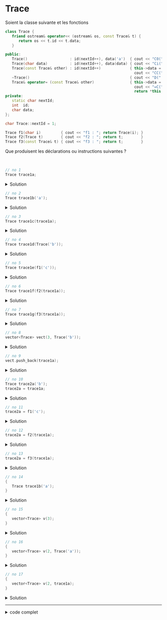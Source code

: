# Trace

Soient la classe suivante et les fonctions

~~~cpp
class Trace {
   friend ostream& operator<< (ostream& os, const Trace& t) {
      return os << t.id << t.data;
   }

public:
   Trace()                   : id(nextId++), data('a')  { cout << "C0(" << *this << ") "; }
   Trace(char data)          : id(nextId++), data(data) { cout << "Ci(" << *this << ") "; }
   Trace(const Trace& other) : id(nextId++)             { this->data = other.data;
                                                          cout << "CC(" << *this << ") "; }
   ~Trace()                                             { cout << "D("  << *this << ") "; }
   Trace& operator= (const Trace& other)                { this->data = other.data;
                                                          cout << "=C("  << other << "->" << *this << ") ";
                                                          return *this; }
private:
   static char nextId;
   int  id;
   char data;
};

char Trace::nextId = 1;

Trace f1(char i)         { cout << "f1 : "; return Trace(i); }
Trace f2(Trace t)        { cout << "f2 : "; return t;        }
Trace f3(const Trace& t) { cout << "f3 : "; return t;        }
~~~

Que produisent les déclarations ou instructions suivantes ?

<br>

~~~cpp
// no 1
Trace trace1a;
~~~

<details>
<summary>Solution</summary>

~~~
C0(1/a)
~~~

------------------------------------------------------------

</details>

~~~cpp
// no 2
Trace trace1b('a');
~~~

<details>
<summary>Solution</summary>

~~~
Ci(2a)
~~~

------------------------------------------------------------

</details>

~~~cpp
// no 3
Trace trace1c(trace1a);
~~~

<details>
<summary>Solution</summary>

~~~
CC(3a)
~~~

------------------------------------------------------------

</details>

~~~cpp
// no 4
Trace trace1d(Trace('b'));
~~~

<details>
<summary>Solution</summary>

~~~
Ci(4b)
~~~

------------------------------------------------------------

</details>

~~~cpp
// no 5
Trace trace1e(f1('c'));
~~~

<details>
<summary>Solution</summary>

~~~
f1 : Ci(5c)
~~~

------------------------------------------------------------

</details>

~~~cpp
// no 6
Trace trace1f(f2(trace1a));
~~~

<details>
<summary>Solution</summary>

~~~
CC(6a) f2 : CC(7a) D(6a)
~~~

- passage de `trace1a` par valeur (copie) à `f2` => `CC(6a)`
- utilisation du retour de `f2` pour contructruire `trace1f` => `CC(7a)`
- fin de `f2` et destruction du paramètre => `D(6a)`

------------------------------------------------------------

</details>

~~~cpp
// no 7
Trace trace1g(f3(trace1a));
~~~

<details>
<summary>Solution</summary>

~~~
f3 : CC(8a)
~~~

- le parmètre `trace1a` est directement utilisé pour construire `trace1g` => `CC(8a)`

------------------------------------------------------------

</details>

~~~cpp
// no 8
vector<Trace> vect(3, Trace('b'));
~~~

<details>
<summary>Solution</summary>

~~~
Ci(9b) CC(10b) CC(11b) CC(12b) D(9b)
~~~

- création de `Trace(2)` => `Ci(9b)`
- 3 copies dans le vecteur => `CC(10b) CC(11b) CC(12b)`
- suppression de l'objet temporaire => `Ci(9b)`

Note

~~~
vect.size()     => 3
vect.capacity() => 3
~~~

------------------------------------------------------------

</details>

~~~cpp
// no 9
vect.push_back(trace1a);
~~~

<details>
<summary>Solution</summary>

~~~
CC(13a) CC(14b) CC(15b) CC(16b) D(12b) D(11b) D(10b)
~~~

- mise à jour de la capacité (3 => 6) et de la taille (3 => 4) du vecteur 
- construction par copie du nouvelle élément => `CC(13a)`
- construction par copie des éléments dans le nouvel emplacement mémoire => `CC(14b) CC(15b) CC(16b)`
- suppression des éléments dans l'ancien emplacement mémoire => `D(12b) D(11b) D(10b)`

------------------------------------------------------------

</details>

~~~cpp
// no 10
Trace trace2a('b');
trace2a = trace1a;
~~~

<details>
<summary>Solution</summary>

~~~
Ci(17b) =C(1a->17a)
~~~

- construction de `trace2a(2)` => `Ci(17b)`
- affectation dans `trace2a` => `=C(1a->17a)`

------------------------------------------------------------

</details>

~~~cpp
// no 11
trace2a = f1('c');
~~~

<details>
<summary>Solution</summary>

~~~
f1 : Ci(18c) =C(18c->17c) D(18c)
~~~

- appel de `f1` avec `3` comme paramètre
- construction dans la fonction de l'objet => `Ci(18c)`
- affection dans `trace2a` du retour de `f1` => `=C(18c->17c)`
- desctruction de l'objet au terme de la fonction => `D(18c)`

------------------------------------------------------------

</details>

~~~cpp
// no 12
trace2a = f2(trace1a);
~~~

<details>
<summary>Solution</summary>

~~~
CC(19a) f2 : CC(20a) =C(20a->17a) D(20a) D(19a)
~~~

- appel de `f2` et passage par valeur (copie) de `trace1a` => `CC(19a)`
- retour du paramètre `t` à `Trace` => `CC(20a)`
- affectation dans `trace2a` => `=C(20a->17a)`
- suppression du paramètre et de l'objet utilisé pour le retour => `D(20a) D(19a)`

------------------------------------------------------------

</details>

~~~cpp
// no 13
trace2a = f3(trace1a);
~~~

<details>
<summary>Solution</summary>

~~~
f3 : CC(21/a) =C(21a->17a) D(21a)
~~~

- passage du paramètre par ref constante `const Trace& t`
- retour du paramètre `t` à `Trace` => `CC(21a)`
- affectation dans `trace2a` => `=C(21a->17a)`
- suppression de l'objet utilisé pour le retour => `D(21a)`

------------------------------------------------------------

</details>

~~~cpp
// no 14
{
   Trace trace1b('a');
}
~~~

<details>
<summary>Solution</summary>

~~~
Ci(22a) D(22a)
~~~

- construction avec `trace1b(1)` => `Ci(22a)`
- sortie du bloc `{..}`, donc destruction de l'objet => `D(22a)`

------------------------------------------------------------

</details>

~~~cpp
// no 15
{
   vector<Trace> v(3);
}
~~~

<details>
<summary>Solution</summary>

~~~
C0(23a) C0(24a) C0(25a) D(25a) D(24a) D(23a)
~~~

- construction de 3 objets pour le vecteur => `C0(23a) C0(24a) C0(25a)`
- sortie du bloc `{..}`, donc destruction des 3 objets => `D(25a) D(24a) D(23a)`

------------------------------------------------------------

</details>

~~~cpp
// no 16
{
   vector<Trace> v(2, Trace('a'));
}
~~~

<details>
<summary>Solution</summary>

~~~
Ci(26a) CC(27a) CC(28a) D(26a) D(28a) D(27a)
~~~

- construction de 1 objet connu `Ci(26a)`
- ... copie de cet objets dans les autres éléments du vecteur => `CC(27a) CC(28a)`
- sortie du bloc `{..}`, donc destruction des 3 objets => `D(26a) D(28a) D(27a)`


------------------------------------------------------------

</details>

~~~cpp
// no 17
{
   vector<Trace> v(2, trace1a);
}
~~~

<details>
<summary>Solution</summary>

~~~
CC(29a) CC(30a) D(30a) D(29a)
~~~

- copie de `trace1a` dans les éléments du vecteur => `CC(29/a) CC(30/a)`
- sortie du bloc `{..}`, donc destruction des 3 objets => `D(30/a) D(29/a)`

------------------------------------------------------------

</details>

------------------------------------------------------------
<details>
<summary>code complet</summary>

~~~cpp
#include <iostream>
#include <vector>

using namespace std;

class Trace {
   friend ostream& operator<< (ostream& os, const Trace& t) {
      return os << t.id << "/" << t.data;
   }

public:
   Trace()           : id(nextId++), data('a')     { cout << "C0(" << *this << ") ";   }
   Trace(char data)  : id(nextId++), data(data)    { cout << "Ci(" << *this << ") ";   }
   Trace(const Trace& other)     :id(nextId++)     { this->data = other.data;
                                                      cout << "CC(" << *this << ") ";   }
   ~Trace()                                        { cout << "D(" << *this << ") ";   }
   Trace& operator=(const Trace& other)            { this->data = other.data;
                                                     cout << "=C("  << other << "->" << *this << ") ";
                                                     return *this; }
private:
   static char nextId;
   int  id;
   char data;
};

char Trace::nextId = 1;

Trace f1(char i)         { cout << "f1 : "; return Trace(i); }
Trace f2(Trace t)        { cout << "f2 : "; return t;        }
Trace f3(const Trace& t) { cout << "f3 : "; return t;        }

int main() {

   // no 1
   cout << "no  1 : ";
   Trace trace1a;
   cout << endl;

   // no 2
   cout << "no  2 : ";
   Trace trace1b('a');
   cout << endl;

   // no 3
   cout << "no  3 : ";
   Trace trace1c(trace1a);
   cout << endl;

   // no 4
   cout << "no  4 : ";
   Trace trace1d(Trace('b'));
   cout << endl;

   // no 5
   cout << "no  5 : ";
   Trace trace1e(f1('c'));
   cout << endl;

   // no 6
   cout << "no  6 : ";
   Trace trace1f(f2(trace1a));
   cout << endl;

   // no 7
   cout << "no  7 : ";
   Trace trace1g(f3(trace1a));
   cout << endl;

   // no 8
   cout << "no  8 : ";
   vector<Trace> vect(3, Trace('b'));
   cout << "\t" << vect.size() << " / " << vect.capacity();
   cout << endl;

   // no 9
   cout << "no  9 : ";
   vect.push_back(trace1a);
   cout << "\t" << vect.size() << " / " << vect.capacity();
   cout << endl;

   // no 10
   cout << "no 10 : ";
   Trace trace2a('b');
   trace2a = trace1a;
   cout << endl;

   // no 11
   cout << "no 11 : ";
   trace2a = f1('c');
   cout << endl;

   // no 12
   cout << "no 12 : ";
   trace2a = f2(trace1a);
   cout << endl;

   // no 13
   cout << "no 13 : ";
   trace2a = f3(trace1a);
   cout << endl;

   // no 14
   cout << "no 14 : ";
   {
      Trace trace1b('a');
   }
   cout << endl;

   // no 15
   cout << "no 15 : ";
   {
      vector<Trace> v(3);
   }
   cout << endl;

   // no 16
   cout << "no 16 : ";
   {
      vector<Trace> v(2, Trace('a'));
   }
   cout << endl;

   // no 17
   cout << "no 17 : ";
   {
      vector<Trace> v(2, trace1a);
   }
   cout << endl;

   cout << endl;
   cout << "fin de programme" << endl;
}
~~~

~~~
no  1 : C0(1a) 
no  2 : Ci(2a) 
no  3 : CC(3a) 
no  4 : Ci(4b) 
no  5 : f1 : Ci(5c) 
no  6 : CC(6a) f2 : CC(7a) D(6a) 
no  7 : f3 : CC(8a) 
no  8 : Ci(9b) CC(10b) CC(11b) CC(12b) D(9b)   3 / 3
no  9 : CC(13a) CC(14b) CC(15b) CC(16b) D(12b) D(11b) D(10b)  4 / 6
no 10 : Ci(17b) =C(1a->17a) 
no 11 : f1 : Ci(18c) =C(18c->17c) D(18c) 
no 12 : CC(19a) f2 : CC(20a) =C(20a->17a) D(20a) D(19a) 
no 13 : f3 : CC(21a) =C(21a->17a) D(21a) 
no 14 : Ci(22a) D(22a) 
no 15 : C0(23a) C0(24a) C0(25a) D(25a) D(24a) D(23a) 
no 16 : Ci(26a) CC(27a) CC(28a) D(26a) D(28a) D(27a) 
no 17 : CC(29a) CC(30a) D(30a) D(29a) 

fin de programme
D(17a) D(13a) D(14b) D(15b) D(16b) D(8a) D(7a) D(5c) D(4b) D(3a) D(2a) D(1a) 
~~~

</details>

